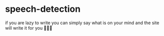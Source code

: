 # speech-detection
if you are lazy to write you can simply say what is on your mind and the site will write it for you 💁🏻‍♂️
